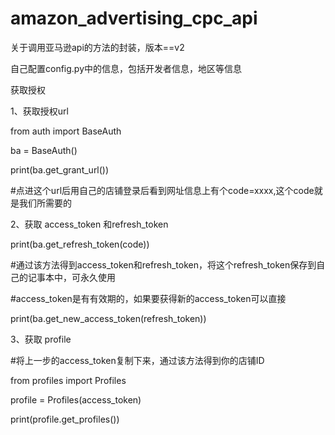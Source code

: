 # amazon_advertising_cpc_api
关于调用亚马逊api的方法的封装，版本==v2

自己配置config.py中的信息，包括开发者信息，地区等信息

获取授权

1、获取授权url

from auth import BaseAuth 

ba = BaseAuth()

print(ba.get_grant_url())

#点进这个url后用自己的店铺登录后看到网址信息上有个code=xxxx,这个code就是我们所需要的


2、获取 access_token 和refresh_token

print(ba.get_refresh_token(code))

#通过该方法得到access_token和refresh_token，将这个refresh_token保存到自己的记事本中，可永久使用

#access_token是有有效期的，如果要获得新的access_token可以直接

print(ba.get_new_access_token(refresh_token))

3、获取 profile

#将上一步的access_token复制下来，通过该方法得到你的店铺ID

from profiles import Profiles

profile = Profiles(access_token)

print(profile.get_profiles())
